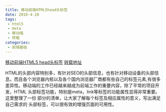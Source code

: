 ```yaml
---
title: 移动前端HTML5head头标签
date: 2016-4-20
tags:
 - html5
 - meta
 - 移动端
 - 转载
categories:
 - 前端基础
---
```



[移动前端HTML5 head头标签](http://www.css88.com/archives/6410)
[转载地址](http://www.css88.com/archives/6410)


HTML的头部内容特别多，有针对SEO的头部信息，也有针对移动设备的头部信息。而且各个浏览器内核以及各个国内浏览器厂商都有些自己的标签元素,有很多差异性。移动端的工作已经越来越成为前端工作的重要内容，除了平常的项目开发，HTML 头部标签功能，特别是meta，link等标签的功能属性显得非常重要。这里整理了一份 <head> 部分的清单，让大家了解每个标签及相应属性的意义，写出满足自己需求的 <head> 头部标签，可以很有效的增强页面的可用性。